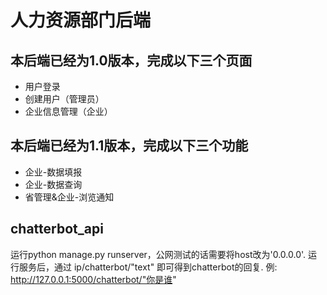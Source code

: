 # 人力资源部门后端
## 本后端已经为1.0版本，完成以下三个页面

* 用户登录
* 创建用户（管理员）
* 企业信息管理（企业）

## 本后端已经为1.1版本，完成以下三个功能

* 企业-数据填报	
* 企业-数据查询	
* 省管理&企业-浏览通知


## chatterbot_api
运行python manage.py runserver，公网测试的话需要将host改为'0.0.0.0'.
运行服务后，通过 ip/chatterbot/"text" 即可得到chatterbot的回复.
例:
http://127.0.0.1:5000/chatterbot/"你是谁"
